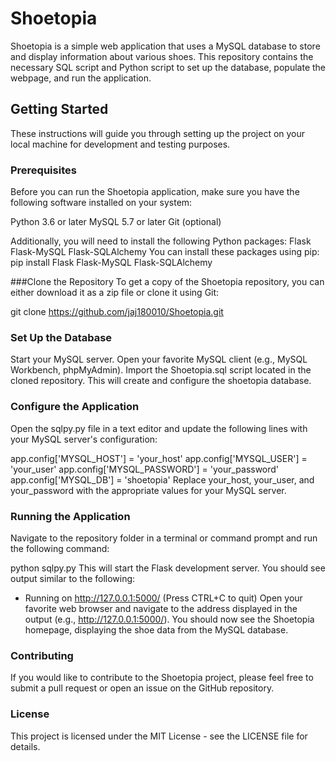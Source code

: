 # Shoetopia
Shoetopia is a simple web application that uses a MySQL database to store and display information about various shoes. This repository contains the necessary SQL script and Python script to set up the database, populate the webpage, and run the application.

## Getting Started
These instructions will guide you through setting up the project on your local machine for development and testing purposes.

### Prerequisites
Before you can run the Shoetopia application, make sure you have the following software installed on your system:

Python 3.6 or later
MySQL 5.7 or later
Git (optional)

Additionally, you will need to install the following Python packages:
Flask
Flask-MySQL
Flask-SQLAlchemy
You can install these packages using pip:
pip install Flask Flask-MySQL Flask-SQLAlchemy

###Clone the Repository
To get a copy of the Shoetopia repository, you can either download it as a zip file or clone it using Git:

git clone https://github.com/jaj180010/Shoetopia.git

### Set Up the Database
Start your MySQL server.
Open your favorite MySQL client (e.g., MySQL Workbench, phpMyAdmin).
Import the Shoetopia.sql script located in the cloned repository. This will create and configure the shoetopia database.
### Configure the Application
Open the sqlpy.py file in a text editor and update the following lines with your MySQL server's configuration:


app.config['MYSQL_HOST'] = 'your_host'
app.config['MYSQL_USER'] = 'your_user'
app.config['MYSQL_PASSWORD'] = 'your_password'
app.config['MYSQL_DB'] = 'shoetopia'
Replace your_host, your_user, and your_password with the appropriate values for your MySQL server.

### Running the Application
Navigate to the repository folder in a terminal or command prompt and run the following command:

python sqlpy.py
This will start the Flask development server. You should see output similar to the following:

* Running on http://127.0.0.1:5000/ (Press CTRL+C to quit)
Open your favorite web browser and navigate to the address displayed in the output (e.g., http://127.0.0.1:5000/). You should now see the Shoetopia homepage, displaying the shoe data from the MySQL database.

### Contributing
If you would like to contribute to the Shoetopia project, please feel free to submit a pull request or open an issue on the GitHub repository.

### License
This project is licensed under the MIT License - see the LICENSE file for details.
